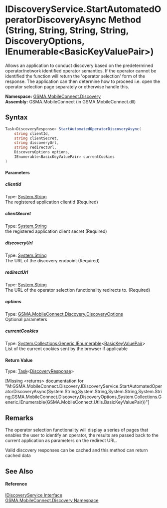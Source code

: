 IDiscoveryService.StartAutomatedOperatorDiscoveryAsync Method (String, String, String, String, DiscoveryOptions, IEnumerable&lt;BasicKeyValuePair>)
===================================================================================================================================================
Allows an application to conduct discovery based on the predetermined operator/network identified operator semantics. If the operator cannot be identified the function will return the 'operator selection' form of the response. The application can then determine how to proceed i.e. open the operator selection page separately or otherwise handle this.

**Namespace:** [GSMA.MobileConnect.Discovery][1]  
**Assembly:** GSMA.MobileConnect (in GSMA.MobileConnect.dll)

Syntax
------

```csharp
Task<DiscoveryResponse> StartAutomatedOperatorDiscoveryAsync(
	string clientId,
	string clientSecret,
	string discoveryUrl,
	string redirectUrl,
	DiscoveryOptions options,
	IEnumerable<BasicKeyValuePair> currentCookies
)
```

#### Parameters

##### *clientId*
Type: [System.String][2]  
The registered application clientId (Required)

##### *clientSecret*
Type: [System.String][2]  
the registered application client secret (Required)

##### *discoveryUrl*
Type: [System.String][2]  
The URL of the discovery endpoint (Required)

##### *redirectUrl*
Type: [System.String][2]  
The URL of the operator selection functionality redirects to. (Required)

##### *options*
Type: [GSMA.MobileConnect.Discovery.DiscoveryOptions][3]  
Optional parameters

##### *currentCookies*
Type: [System.Collections.Generic.IEnumerable][4]&lt;[BasicKeyValuePair][5]>  
List of the current cookies sent by the browser if applicable

#### Return Value
Type: [Task][6]&lt;[DiscoveryResponse][7]>  

[Missing &lt;returns> documentation for "M:GSMA.MobileConnect.Discovery.IDiscoveryService.StartAutomatedOperatorDiscoveryAsync(System.String,System.String,System.String,System.String,GSMA.MobileConnect.Discovery.DiscoveryOptions,System.Collections.Generic.IEnumerable{GSMA.MobileConnect.Utils.BasicKeyValuePair})"]


Remarks
-------
 The operator selection functionality will display a series of pages that enables the user to identify an operator, the results are passed back to the current application as parameters on the redirect URL. 

Valid discovery responses can be cached and this method can return cached data


See Also
--------

#### Reference
[IDiscoveryService Interface][8]  
[GSMA.MobileConnect.Discovery Namespace][1]  

[1]: ../README.md
[2]: http://msdn.microsoft.com/en-us/library/s1wwdcbf
[3]: ../DiscoveryOptions/README.md
[4]: http://msdn.microsoft.com/en-us/library/9eekhta0
[5]: ../../GSMA.MobileConnect.Utils/BasicKeyValuePair/README.md
[6]: http://msdn.microsoft.com/en-us/library/dd321424
[7]: ../DiscoveryResponse/README.md
[8]: README.md
[9]: ../../_icons/Help.png